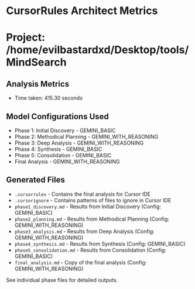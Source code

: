 # CursorRules Architect Metrics

Project: /home/evilbastardxd/Desktop/tools/MindSearch
==================================================

## Analysis Metrics

- Time taken: 415.30 seconds

## Model Configurations Used

- Phase 1: Initial Discovery - GEMINI_BASIC
- Phase 2: Methodical Planning - GEMINI_WITH_REASONING
- Phase 3: Deep Analysis - GEMINI_WITH_REASONING
- Phase 4: Synthesis - GEMINI_BASIC
- Phase 5: Consolidation - GEMINI_BASIC
- Final Analysis - GEMINI_WITH_REASONING

## Generated Files

- `.cursorrules` - Contains the final analysis for Cursor IDE
- `.cursorignore` - Contains patterns of files to ignore in Cursor IDE
- `phase1_discovery.md` - Results from Initial Discovery (Config: GEMINI_BASIC)
- `phase2_planning.md` - Results from Methodical Planning (Config: GEMINI_WITH_REASONING)
- `phase3_analysis.md` - Results from Deep Analysis (Config: GEMINI_WITH_REASONING)
- `phase4_synthesis.md` - Results from Synthesis (Config: GEMINI_BASIC)
- `phase5_consolidation.md` - Results from Consolidation (Config: GEMINI_BASIC)
- `final_analysis.md` - Copy of the final analysis (Config: GEMINI_WITH_REASONING)

See individual phase files for detailed outputs.